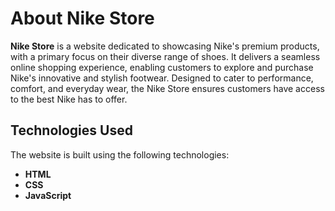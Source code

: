 # About Nike Store

**Nike Store** is a website dedicated to showcasing Nike's premium products, with a primary focus on their diverse range of shoes. It delivers a seamless online shopping experience, enabling customers to explore and purchase Nike's innovative and stylish footwear. Designed to cater to performance, comfort, and everyday wear, the Nike Store ensures customers have access to the best Nike has to offer.

## Technologies Used

The website is built using the following technologies:

- **HTML**
- **CSS** 
- **JavaScript**


